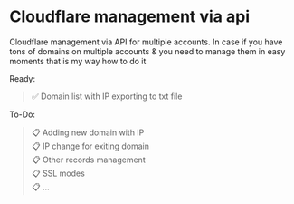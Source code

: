 # Cloudflare management via api
Cloudflare management via API for multiple accounts. In case if you have tons of domains on multiple accounts & you need to manage them in easy moments that is my way how to do it

Ready:
> ✅ Domain list with IP exporting to txt file 

To-Do:
> 📋 Adding new domain with IP\
> 📋 IP change for exiting domain\
> 📋 Other records management\
> 📋 SSL  modes\
> 📋 ...

